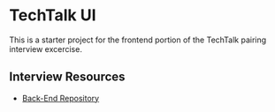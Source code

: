 # TechTalk UI

This is a starter project for the frontend portion of the TechTalk pairing interview excercise.

## Interview Resources
- [Back-End Repository](https://github.homedepot.com/techtalkws)

